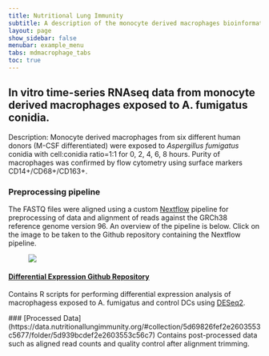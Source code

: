 ```yaml
---
title: Nutritional Lung Immunity
subtitle: A description of the monocyte derived macrophages bioinformatics pipelines.
layout: page
show_sidebar: false
menubar: example_menu
tabs: mdmacrophage_tabs
toc: true
---
```




## __In vitro__ time-series RNAseq data from monocyte derived macrophages exposed to A. fumigatus conidia.

Description: Monocyte derived macrophages from six different human donors (M-CSF differentiated) were exposed to _Aspergillus fumigatus_ conidia with cell:conidia ratio=1:1 for 0, 2, 4, 6, 8 hours. Purity of macrophages was confirmed by flow cytometry using surface markers CD14+/CD68+/CD163+.

### Preprocessing pipeline
The FASTQ files were aligned using a custom [Nextflow](https://www.nextflow.io/) pipeline for preprocessing of data and alignment of reads against the GRCh38 reference genome version 96.  An overview of the pipeline is below. Click on the image to be taken to the Github repository containing the Nextflow pipeline.


<figure >
<a href="https://github.com/NutritionalLungImmunity/NLI_response_to_Aspergillus_fumigatus_omics_data_analysis/tree/master/DCvsM_response_to_AF_preprocessing/star_pipeline">
    <img  src="https://data.nutritionallungimmunity.org/api/v1/file/5e0e4292c1b2cfe0661e5643/download?contentDisposition=inline" />
</a>
</figure>

#### [Differential Expression Github Repository](https://github.com/NutritionalLungImmunity/NLI_response_to_Aspergillus_fumigatus_omics_data_analysis/DCvsM_response_to_AF_analysis)
Contains R scripts for performing differential expression analysis of macrophagess exposed to A. fumigatus and control DCs using [DESeq2](https://bioconductor.org/packages/release/bioc/html/DESeq2.html).

<a name ="processeddatamcocultaf">
### [Processed Data](https://data.nutritionallungimmunity.org/#collection/5d69826fef2e2603553c5677/folder/5d939bcdef2e2603553c56c7)
Contains post-processed data such as aligned read counts and quality control after alignment trimming.
